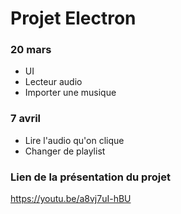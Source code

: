 # Projet Electron

### 20 mars
- UI
- Lecteur audio
- Importer une musique

### 7 avril
- Lire l'audio qu'on clique
- Changer de playlist

### Lien de la présentation du projet
https://youtu.be/a8vj7uI-hBU
